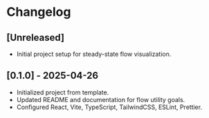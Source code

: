 # Changelog

## [Unreleased]

-   Initial project setup for steady-state flow visualization.

## [0.1.0] - 2025-04-26

-   Initialized project from template.
-   Updated README and documentation for flow utility goals.
-   Configured React, Vite, TypeScript, TailwindCSS, ESLint, Prettier.
